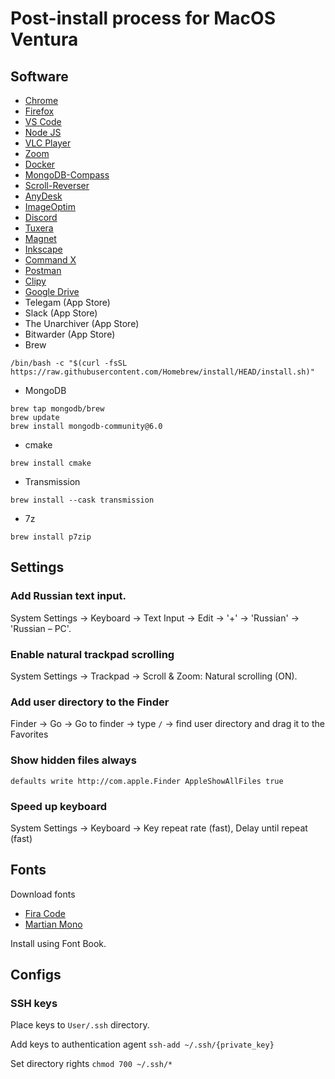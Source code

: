 # Post-install process for MacOS Ventura

## Software

- [Chrome](https://www.google.com/chrome/)
- [Firefox](https://www.mozilla.org/en-US/firefox/new/)
- [VS Code](https://code.visualstudio.com/)
- [Node JS](https://nodejs.org/en/download/)
- [VLC Player](https://www.videolan.org/vlc/index.ru.html)
- [Zoom](https://zoom.us/download#client_4meeting)
- [Docker](https://docs.docker.com/desktop/install/mac-install/)
- [MongoDB-Compass](https://www.mongodb.com/try/download/compass)
- [Scroll-Reverser](https://github.com/pilotmoon/Scroll-Reverser)
- [AnyDesk](https://anydesk.com/)
- [ImageOptim](https://imageoptim.com/mac)
- [Discord](https://discord.com/)
- [Tuxera](https://ntfsformac.tuxera.com/)
- [Magnet](https://magnet.crowdcafe.com/)
- [Inkscape](https://inkscape.org/)
- [Command X](https://sindresorhus.com/command-x)
- [Postman](https://www.postman.com/downloads/)
- [Clipy](https://clipy-app.com/)
- [Google Drive](https://www.google.com/drive/download/)
- Telegam (App Store)
- Slack (App Store)
- The Unarchiver (App Store)
- Bitwarder (App Store)
- Brew
```
/bin/bash -c "$(curl -fsSL https://raw.githubusercontent.com/Homebrew/install/HEAD/install.sh)"
```
- MongoDB
```
brew tap mongodb/brew
brew update
brew install mongodb-community@6.0
```
- cmake
```
brew install cmake
```
- Transmission
```
brew install --cask transmission
```
- 7z
```
brew install p7zip
```

## Settings

### Add Russian text input.

System Settings -> Keyboard -> Text Input -> Edit -> '+' -> 'Russian' -> 'Russian – PC'.

### Enable natural trackpad scrolling

System Settings -> Trackpad -> Scroll & Zoom: Natural scrolling (ON).

### Add user directory to the Finder

Finder -> Go -> Go to finder -> type `/` -> find user directory and drag it to the Favorites

### Show hidden files always

```
defaults write http://com.apple.Finder AppleShowAllFiles true
```

### Speed up keyboard

System Settings -> Keyboard -> Key repeat rate (fast), Delay until repeat (fast)

## Fonts

Download fonts

- [Fira Code](https://github.com/tonsky/FiraCode)
- [Martian Mono](https://github.com/evilmartians/mono)

Install using Font Book.

## Configs

### SSH keys

Place keys to `User/.ssh` directory.

Add keys to authentication agent `ssh-add ~/.ssh/{private_key}`

Set directory rights `chmod 700 ~/.ssh/*`

